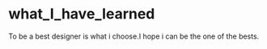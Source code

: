 what_I_have_learned
===================

To be a best designer is what i choose.I hope i can be the one of the bests.
